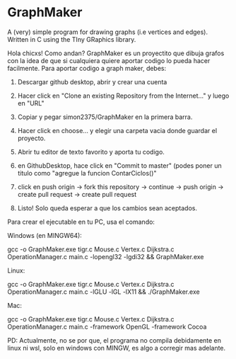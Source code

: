 # GraphMaker
A (very) simple program for drawing graphs (i.e vertices and edges). Written in C using the TIny GRaphics library.

Hola chicxs! Como andan? GraphMaker es un proyectito que dibuja grafos con la idea de que si cualquiera quiere aportar codigo lo pueda hacer facilmente.
Para aportar codigo a graph maker, debes:

1. Descargar github desktop, abrir y crear una cuenta

2. Hacer click en "Clone an existing Repository from the Internet..." y luego en "URL"

4. Copiar y pegar simon2375/GraphMaker en la primera barra.

5. Hacer click en choose... y elegir una carpeta vacia donde guardar el proyecto.

6. Abrir tu editor de texto favorito y aporta tu codigo.

7. en GithubDesktop, hace click en "Commit to master" (podes poner un titulo como "agregue la funcion ContarCiclos()"

8. click en push origin -> fork this repository -> continue -> push origin -> create pull request -> create pull request

9. Listo! Solo queda esperar a que los cambios sean aceptados.

Para crear el ejecutable en tu PC, usa el comando: 

Windows (en MINGW64):

gcc -o GraphMaker.exe tigr.c Mouse.c Vertex.c Dijkstra.c OperationManager.c main.c -lopengl32 -lgdi32 && GraphMaker.exe

Linux:

gcc -o GraphMaker.exe tigr.c Mouse.c Vertex.c Dijkstra.c OperationManager.c main.c -lGLU -lGL -lX11 && ./GraphMaker.exe

Mac:

gcc -o GraphMaker.exe tigr.c Mouse.c Vertex.c Dijkstra.c OperationManager.c main.c -framework OpenGL -framework Cocoa


PD:
Actualmente, no se por que, el programa no compila debidamente en linux ni wsl, solo en windows con MINGW, es algo a corregir mas adelante.
